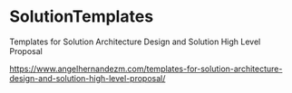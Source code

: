 # SolutionTemplates
Templates for Solution Architecture Design and Solution High Level Proposal

https://www.angelhernandezm.com/templates-for-solution-architecture-design-and-solution-high-level-proposal/

